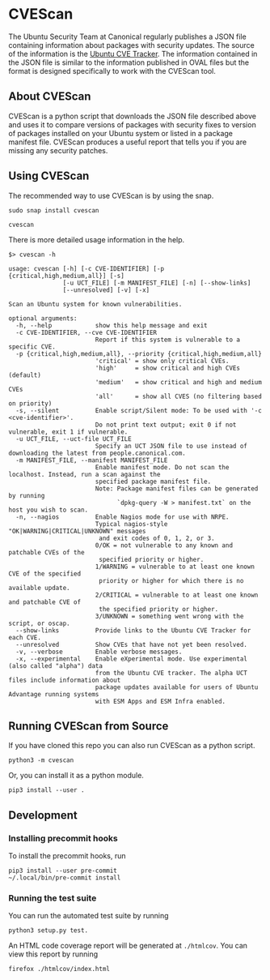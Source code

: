 # CVEScan

The Ubuntu Security Team at Canonical regularly publishes a JSON file containing
information about packages with security updates. The source of the information is
the [Ubuntu CVE Tracker](https://launchpad.net/ubuntu-cve-tracker). The information
contained in the JSON file is similar to the information published in OVAL files but
the format is designed specifically to work with the CVEScan tool.

## About CVEScan

CVEScan is a python script that downloads the JSON file described above
and uses it to compare versions of packages with security fixes to version of packages
installed on your Ubuntu system or listed in a package manifest file. CVEScan produces
a useful report that tells you if you are missing any security patches.

## Using CVEScan

The recommended way to use CVEScan is by using the snap.
```
sudo snap install cvescan
```
```
cvescan
```

There is more detailed usage information in the help.
```
$> cvescan -h

usage: cvescan [-h] [-c CVE-IDENTIFIER] [-p {critical,high,medium,all}] [-s]
               [-u UCT_FILE] [-m MANIFEST_FILE] [-n] [--show-links]
               [--unresolved] [-v] [-x]

Scan an Ubuntu system for known vulnerabilities.

optional arguments:
  -h, --help            show this help message and exit
  -c CVE-IDENTIFIER, --cve CVE-IDENTIFIER
                        Report if this system is vulnerable to a specific CVE.
  -p {critical,high,medium,all}, --priority {critical,high,medium,all}
                        'critical' = show only critical CVEs.
                        'high'     = show critical and high CVEs (default)
                        'medium'   = show critical and high and medium CVEs
                        'all'      = show all CVES (no filtering based on priority)
  -s, --silent          Enable script/Silent mode: To be used with '-c <cve-identifier>'.
                        Do not print text output; exit 0 if not vulnerable, exit 1 if vulnerable.
  -u UCT_FILE, --uct-file UCT_FILE
                        Specify an UCT JSON file to use instead of downloading the latest from people.canonical.com.
  -m MANIFEST_FILE, --manifest MANIFEST_FILE
                        Enable manifest mode. Do not scan the localhost. Instead, run a scan against the
                        specified package manifest file.
                        Note: Package manifest files can be generated by running
                              `dpkg-query -W > manifest.txt` on the host you wish to scan.
  -n, --nagios          Enable Nagios mode for use with NRPE.
                        Typical nagios-style "OK|WARNING|CRITICAL|UNKNOWN" messages
                         and exit codes of 0, 1, 2, or 3.
                        0/OK = not vulnerable to any known and patchable CVEs of the
                         specified priority or higher.
                        1/WARNING = vulnerable to at least one known CVE of the specified
                         priority or higher for which there is no available update.
                        2/CRITICAL = vulnerable to at least one known and patchable CVE of
                         the specified priority or higher.
                        3/UNKNOWN = something went wrong with the script, or oscap.
  --show-links          Provide links to the Ubuntu CVE Tracker for each CVE.
  --unresolved          Show CVEs that have not yet been resolved.
  -v, --verbose         Enable verbose messages.
  -x, --experimental    Enable eXperimental mode. Use experimental (also called "alpha") data
                        from the Ubuntu CVE tracker. The alpha UCT files include information about
                        package updates available for users of Ubuntu Advantage running systems
                        with ESM Apps and ESM Infra enabled.
```

## Running CVEScan from Source

If you have cloned this repo you can also run CVEScan as a python script.
```
python3 -m cvescan
```

Or, you can install it as a python module.
```
pip3 install --user .
```

## Development

### Installing precommit hooks
To install the precommit hooks, run

    pip3 install --user pre-commit
    ~/.local/bin/pre-commit install

### Running the test suite
You can run the automated test suite by running

    python3 setup.py test.

An HTML code coverage report will be generated at `./htmlcov`. You can view
this report by running

    firefox ./htmlcov/index.html
